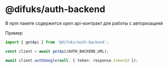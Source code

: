# @difuks/auth-backend

В npm пакете содержится open api-контракт для работы с авторизацией

Пример

```ts
import { getApi } from '@difuks/auth-backend';

const client = await getApi(AUTH_BACKEND_URL);

await client.authGoogle(null, { token: response.tokenId });
```
